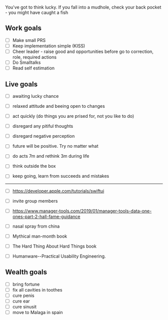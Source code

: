 You've got to think lucky. If you fall into a mudhole, check your back pocket - you might have caught a fish

## Work goals

- [ ] Make small PRS
- [ ] Keep implementation simple (KISS)
- [ ] Cheer leader - raise good and opportunities before go to correction, role, required actions
- [ ] Do Smalltalks
- [ ] Read self estimation

## Live goals

- [ ] awaiting lucky chance
- [ ] relaxed attitude and beeing open to changes
- [ ] act quickly (do things you are prised for, not you like to do)
- [ ] disregard any pitiful thoughts

- [ ] disregard negative perception
- [ ] future will be positive. Try no matter what

- [ ] do acts 7m and rethink 3m during life

- [ ] think outside the box
- [ ] keep going, learn from succeeds and mistakes

----

- [ ] https://developer.apple.com/tutorials/swiftui
- [ ] invite group members

- [ ] <https://www.manager-tools.com/2019/01/manager-tools-data-one-ones-part-2-hall-fame-guidance>

- [ ] nasal spray from china
- [ ] Mythical man-month book
- [ ] The Hard Thing About Hard Things book
- [ ] Humanware--Practical Usability Engineering.

## Wealth goals

- [ ] bring fortune
- [ ] fix all cavities in toothes
- [ ] cure penis
- [ ] cure ear
- [ ] cure sinusit
- [ ] move to Malaga in spain

